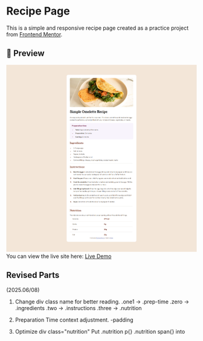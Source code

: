 # Recipe Page
This is a simple and responsive recipe page created as a practice project from [Frontend Mentor](https://www.frontendmentor.io/).

## 📸 Preview
![Screenshot](/recipe0608.png)
You can view the live site here: [Live Demo](https://github.com/Ethria7/challenge)

## Revised Parts
(2025.06/08)

1. Change div class name for better reading.
   .one1 → .prep-time
   .zero → .ingredients
   .two → .instructions
   .three → .nutrition

2. Preparation Time context adjustment. 
   -padding

3. Optimize div class="nutrition"
   Put .nutrition p{} .nutrition span{} into <style>

4. Relocate Instructions horizon line.   

5. Re-adjust word-spacing in Nutrition part.

## Coded by Ethria
